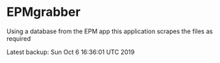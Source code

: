 # EPMgrabber
Using a database from the EPM app this application scrapes the files as required


Latest backup: Sun Oct 6 16:36:01 UTC 2019
